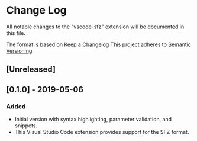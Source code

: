 # Change Log

All notable changes to the "vscode-sfz" extension will be documented in this file.

The format is based on [Keep a Changelog](https://keepachangelog.com/en/1.0.0/)
This project adheres to [Semantic Versioning](https://semver.org/spec/v2.0.0.html).

## [Unreleased]

## [0.1.0] - 2019-05-06
### Added
- Initial version with syntax highlighting, parameter validation, and snippets.
- This Visual Studio Code extension provides support for the SFZ format.